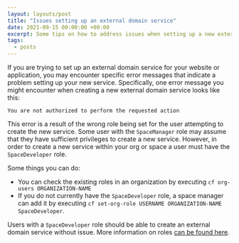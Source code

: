 ```yaml
---
layout: layouts/post
title: "Issues setting up an external domain service"
date: 2021-09-15 00:00:00 +00:00
excerpt: Some tips on how to address issues when setting up a new external domain service
tags:
  - posts
---
```


If you are trying to set up an external domain service for your website or application, you may encounter specific error messages that indicate a problem setting up your new service. Specifically, one error message you might encounter when creating a new external domain service looks like this:

```shell
You are not authorized to perform the requested action
```

This error is a result of the wrong role being set for the user attempting to create the new service. Some user with the `SpaceManager` role may assume that they have sufficient privileges to create a new service. However, in order to create a new service within your org or space a user must have the `SpaceDeveloper` role.

Some things you can do:

* You can check the existing roles in an organization by executing `cf org-users ORGANIZATION-NAME`
* If you do not currently have the `SpaceDeveloper` role, a space manager can add it by executing `cf set-org-role USERNAME ORGANIZATION-NAME SpaceDeveloper`.

Users with a `SpaceDeveloper` role should be able to create an external domain service without issue. More information on roles [can be found here](https://docs.cloudfoundry.org/adminguide/cli-user-management.html).